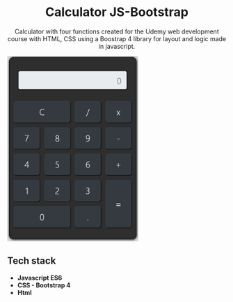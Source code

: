 
<h1 align="center">
Calculator JS-Bootstrap
</h1>

<p align="center">Calculator with four functions created for the Udemy web development course with HTML, CSS using a Boostrap 4 library for layout and logic made in javascript.</p>

  <img src="https://github.com/jpm4rtinss/Calculadora-JS-Bootstrap/blob/master/calculadora.PNG" alt="home web"  height="425">


## Tech stack
-  **Javascript ES6** 
-  **CSS - Bootstrap 4**  
-  **Html** 




